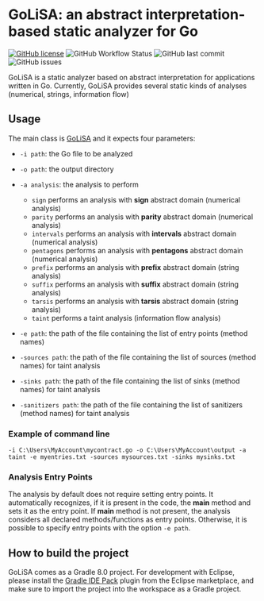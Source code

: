 # GoLiSA: an abstract interpretation-based static analyzer for Go
[![GitHub license](https://img.shields.io/github/license/lisa-analyzer/go-lisa)](https://github.com/lisa-analyzer/go-lisa/blob/master/LICENSE)
![GitHub Workflow Status](https://img.shields.io/github/workflow/status/lisa-analyzer/go-lisa/Gradle%20Build%20(master%20branch))
![GitHub last commit](https://img.shields.io/github/last-commit/lisa-analyzer/go-lisa)
![GitHub issues](https://img.shields.io/github/issues-raw/lisa-analyzer/go-lisa)

GoLiSA is a static analyzer based on abstract interpretation for applications written in Go. Currently, GoLiSA provides several static kinds of analyses  (numerical, strings, information flow)

## Usage
The main class is [GoLiSA](go-lisa/src/main/java/it/unive/golisa/GoLiSA.java) and it expects four parameters:
- `-i path`: the Go file to be analyzed
- `-o path`: the output directory
- `-a analysis`: the analysis to perform 
	- `sign`  performs an analysis with __sign__ abstract domain (numerical analysis)
	- `parity`  performs an analysis with __parity__ abstract domain (numerical analysis)
	- `intervals` performs an analysis with __intervals__ abstract domain (numerical analysis)
	- `pentagons`  performs an analysis with __pentagons__ abstract domain (numerical analysis)
	- `prefix` performs an analysis with __prefix__ abstract domain (string analysis)
	- `suffix` performs an analysis with __suffix__ abstract domain (string analysis)
	- `tarsis` performs an analysis with __tarsis__ abstract domain (string analysis)
	- `taint` performs a taint analysis (information flow analysis)

- `-e path`: the path of the file containing the list of entry points (method names) 
- `-sources path`: the path of the file containing the list of sources (method names) for taint analysis
- `-sinks path`: the path of the file containing the list of sinks (method names) for taint analysis
- `-sanitizers path`: the path of the file containing the list of sanitizers (method names) for taint analysis


### Example of command line

`-i C:\Users\MyAccount\mycontract.go -o C:\Users\MyAccount\output -a taint -e myentries.txt -sources mysources.txt -sinks mysinks.txt`

### Analysis Entry Points

The analysis by default does not require setting entry points. It automatically recognizes, if it is present in the code, the __main__ method and sets it as the entry point. If __main__ method is not present, the analysis considers all declared methods/functions as entry points. Otherwise, it is possible to specify entry points with the option `-e path`.

## How to build the project ##
GoLiSA comes as a Gradle 8.0 project. For development with Eclipse, please install the [Gradle IDE Pack](https://marketplace.eclipse.org/content/gradle-ide-pack) plugin from the Eclipse marketplace, and make sure to import the project into the workspace as a Gradle project.
